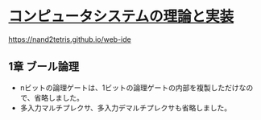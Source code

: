 # [コンピュータシステムの理論と実装](https://amzn.to/4dJ5RDS)

<https://nand2tetris.github.io/web-ide>

## 1章 ブール論理

- nビットの論理ゲートは、1ビットの論理ゲートの内部を複製しただけなので、省略しました。
- 多入力マルチプレクサ、多入力デマルチプレクサも省略しました。
